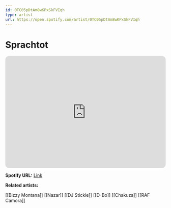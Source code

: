 ```yaml
---
id: 0TC05pDtAm8wKPxSkFVIqh
type: artist
url: https://open.spotify.com/artist/0TC05pDtAm8wKPxSkFVIqh
---
```

# Sprachtot

<iframe style="border-radius:12px" src="https://open.spotify.com/embed/artist/0TC05pDtAm8wKPxSkFVIqh" width="100%" height="352" frameBorder="0" allowfullscreen="" allow="autoplay; clipboard-write; encrypted-media; fullscreen; picture-in-picture" loading="lazy"></iframe>

**Spotify URL:** [Link](https://open.spotify.com/artist/0TC05pDtAm8wKPxSkFVIqh)

**Related artists:**

[[Bizzy Montana]]
[[Nazar]]
[[DJ Stickle]]
[[D-Bo]]
[[Chakuza]]
[[RAF Camora]]
